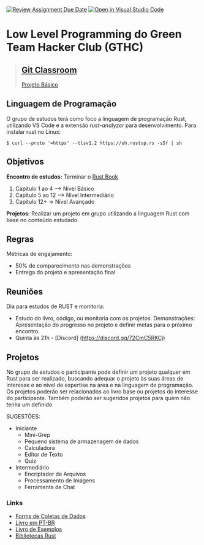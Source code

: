 [![Review Assignment Due Date](https://classroom.github.com/assets/deadline-readme-button-24ddc0f5d75046c5622901739e7c5dd533143b0c8e959d652212380cedb1ea36.svg)](https://classroom.github.com/a/QPxH0sq_)
[![Open in Visual Studio Code](https://classroom.github.com/assets/open-in-vscode-718a45dd9cf7e7f842a935f5ebbe5719a5e09af4491e668f4dbf3b35d5cca122.svg)](https://classroom.github.com/online_ide?assignment_repo_id=15111219&assignment_repo_type=AssignmentRepo)
# Low Level Programming do Green Team Hacker Club (GTHC)

>## [Git Classroom](https://classroom.github.com/classrooms/49822738-green-team-hacker-club-programacao-low-level)
> [Projeto Básico](https://classroom.github.com/assignment-invitations/effdd0f1dfaf8d9612c1c3168f3a184e)

## Linguagem de Programação
O grupo de estudos terá como foco a linguagem de programação Rust, utilizando VS Code e a extensão *rust-analyzer* para desenvolvimento.
Para instalar rust no Linux:
```
$ curl --proto '=https' --tlsv1.2 https://sh.rustup.rs -sSf | sh
```

## Objetivos
**Encontro de estudos:** Terminar o [Rust Book](https://doc.rust-lang.org/book/)
1. Capítulo 1 ao 4 –> Nível Básico
2. Capítulo 5 ao 12 –> Nível Intermediário 
3. Capítulo 12+ -> Nível Avançado

**Projetos:** Realizar um projeto em grupo utilizando a linguagem Rust com base no conteúdo estudado.

## Regras
Métricas de engajamento:
+ 50% de comparecimento nas demonstrações
+ Entrega do projeto e apresentação final

## Reuniões
Dia para estudos de RUST e monitoria:
+ Estudo do livro, código, ou monitoria com os projetos.
Demonstrações:
Apresentação do progresso no projeto e definir metas para o próximo encontro.
+ Quinta às 21h - [Discord] (https://discord.gg/72CmC5RKCj)

## Projetos
No grupo de estudos o participante pode definir um projeto qualquer em Rust para ser realizado, buscando adequar o projeto às suas áreas de interesse e ao nível de expertise na área e na linguagem de programação.
Os projetos poderão ser relacionados ao livro base ou projetos do interesse do participante. Também poderão ser sugeridos projetos para quem não tenha um definido

SUGESTÕES:
+ Iniciante
  + Mini-Grep
  + Pequeno sistema de armazenagem de dados
  + Calculadora
  + Editor de Texto
  + Quiz
+ Intermediário 
  + Encriptador de Arquivos
  + Processamento de Imagens
  + Ferramenta de Chat

 ### Links
+ [Forms de Coletas de Dados ](https://forms.gle/mFxw62aE4gY2Hi789)
+ [Livro em PT-BR](https://rust-br.github.io/rust-book-pt-br/)
+ [Livro de Exemplos](https://doc.rust-lang.org/rust-by-example/)
+ [Bibliotecas Rust](crates.io)
